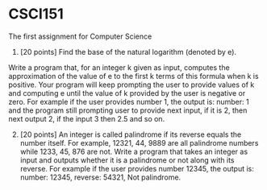 # CSCI151
The first assignment for Computer Science
1. [20 points] Find the base of the natural logarithm (denoted by e).

Write a program that, for an integer k given as input, computes the approximation of the
value of e to the first k terms of this formula when k is positive.
Your program will keep prompting the user to provide values of k and computing e until
the value of k provided by the user is negative or zero.
For example if the user provides number 1, the output is:
number: 1 and the program still prompting user to provide next input, if it is 2,
then next output 2, if the input 3 then 2.5 and so on.

2. [20 points] An integer is called palindrome if its reverse equals the number itself. For
example, 12321, 44, 9889 are all palindrome numbers while 1233, 45, 876 are not. Write
a program that takes an integer as input and outputs whether it is a palindrome or not
along with its reverse. For example if the user provides number 12345, the output is:
number: 12345, reverse: 54321, Not palindrome.
